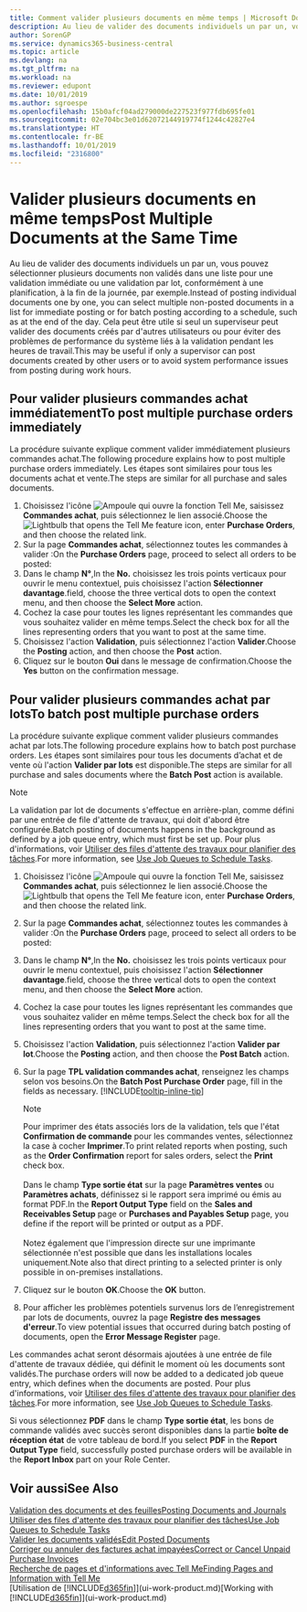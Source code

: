 ```yaml
---
title: Comment valider plusieurs documents en même temps | Microsoft Docs
description: Au lieu de valider des documents individuels un par un, vous pouvez sélectionner plusieurs documents non validés dans une liste afin de les valider par lots, soit pour une validation immédiate, soit pour qu'elle soit planifiée, par exemple, à la fin de la journée.
author: SorenGP
ms.service: dynamics365-business-central
ms.topic: article
ms.devlang: na
ms.tgt_pltfrm: na
ms.workload: na
ms.reviewer: edupont
ms.date: 10/01/2019
ms.author: sgroespe
ms.openlocfilehash: 15b0afcf04ad279000de227523f977fdb695fe01
ms.sourcegitcommit: 02e704bc3e01d62072144919774f1244c42827e4
ms.translationtype: HT
ms.contentlocale: fr-BE
ms.lasthandoff: 10/01/2019
ms.locfileid: "2316800"
---
```

# <a name="post-multiple-documents-at-the-same-time"></a><span data-ttu-id="7c2d1-103">Valider plusieurs documents en même temps</span><span class="sxs-lookup"><span data-stu-id="7c2d1-103">Post Multiple Documents at the Same Time</span></span>
<span data-ttu-id="7c2d1-104">Au lieu de valider des documents individuels un par un, vous pouvez sélectionner plusieurs documents non validés dans une liste pour une validation immédiate ou une validation par lot, conformément à une planification, à la fin de la journée, par exemple.</span><span class="sxs-lookup"><span data-stu-id="7c2d1-104">Instead of posting individual documents one by one, you can select multiple non-posted documents in a list for immediate posting or for batch posting according to a schedule, such as at the end of the day.</span></span> <span data-ttu-id="7c2d1-105">Cela peut être utile si seul un superviseur peut valider des documents créés par d'autres utilisateurs ou pour éviter des problèmes de performance du système liés à la validation pendant les heures de travail.</span><span class="sxs-lookup"><span data-stu-id="7c2d1-105">This may be useful if only a supervisor can post documents created by other users or to avoid system performance issues from posting during work hours.</span></span>

## <a name="to-post-multiple-purchase-orders-immediately"></a><span data-ttu-id="7c2d1-106">Pour valider plusieurs commandes achat immédiatement</span><span class="sxs-lookup"><span data-stu-id="7c2d1-106">To post multiple purchase orders immediately</span></span>
<span data-ttu-id="7c2d1-107">La procédure suivante explique comment valider immédiatement plusieurs commandes achat.</span><span class="sxs-lookup"><span data-stu-id="7c2d1-107">The following procedure explains how to post multiple purchase orders immediately.</span></span> <span data-ttu-id="7c2d1-108">Les étapes sont similaires pour tous les documents achat et vente.</span><span class="sxs-lookup"><span data-stu-id="7c2d1-108">The steps are similar for all purchase and sales documents.</span></span>

1. <span data-ttu-id="7c2d1-109">Choisissez l'icône ![Ampoule qui ouvre la fonction Tell Me](media/ui-search/search_small.png "Dites-moi ce que vous voulez faire"), saisissez **Commandes achat**, puis sélectionnez le lien associé.</span><span class="sxs-lookup"><span data-stu-id="7c2d1-109">Choose the ![Lightbulb that opens the Tell Me feature](media/ui-search/search_small.png "Tell me what you want to do") icon, enter **Purchase Orders**, and then choose the related link.</span></span>
2. <span data-ttu-id="7c2d1-110">Sur la page **Commandes achat**, sélectionnez toutes les commandes à valider :</span><span class="sxs-lookup"><span data-stu-id="7c2d1-110">On the **Purchase Orders** page, proceed to select all orders to be posted:</span></span>
3. <span data-ttu-id="7c2d1-111">Dans le champ **N°**,</span><span class="sxs-lookup"><span data-stu-id="7c2d1-111">In the **No.**</span></span> <span data-ttu-id="7c2d1-112">choisissez les trois points verticaux pour ouvrir le menu contextuel, puis choisissez l'action **Sélectionner davantage**.</span><span class="sxs-lookup"><span data-stu-id="7c2d1-112">field, choose the three vertical dots to open the context menu, and then choose the **Select More** action.</span></span>
4. <span data-ttu-id="7c2d1-113">Cochez la case pour toutes les lignes représentant les commandes que vous souhaitez valider en même temps.</span><span class="sxs-lookup"><span data-stu-id="7c2d1-113">Select the check box for all the lines representing orders that you want to post at the same time.</span></span>
5. <span data-ttu-id="7c2d1-114">Choisissez l'action **Validation**, puis sélectionnez l'action **Valider**.</span><span class="sxs-lookup"><span data-stu-id="7c2d1-114">Choose the **Posting** action, and then choose the **Post** action.</span></span>
6. <span data-ttu-id="7c2d1-115">Cliquez sur le bouton **Oui** dans le message de confirmation.</span><span class="sxs-lookup"><span data-stu-id="7c2d1-115">Choose the **Yes** button on the confirmation message.</span></span>

## <a name="to-batch-post-multiple-purchase-orders"></a><span data-ttu-id="7c2d1-116">Pour valider plusieurs commandes achat par lots</span><span class="sxs-lookup"><span data-stu-id="7c2d1-116">To batch post multiple purchase orders</span></span>
<span data-ttu-id="7c2d1-117">La procédure suivante explique comment valider plusieurs commandes achat par lots.</span><span class="sxs-lookup"><span data-stu-id="7c2d1-117">The following procedure explains how to batch post purchase orders.</span></span> <span data-ttu-id="7c2d1-118">Les étapes sont similaires pour tous les documents d’achat et de vente où l'action **Valider par lots** est disponible.</span><span class="sxs-lookup"><span data-stu-id="7c2d1-118">The steps are similar for all purchase and sales documents where the **Batch Post** action is available.</span></span>

> [!NOTE]
> <span data-ttu-id="7c2d1-119">La validation par lot de documents s'effectue en arrière-plan, comme défini par une entrée de file d'attente de travaux, qui doit d'abord être configurée.</span><span class="sxs-lookup"><span data-stu-id="7c2d1-119">Batch posting of documents happens in the background as defined by a job queue entry, which must first be set up.</span></span> <span data-ttu-id="7c2d1-120">Pour plus d'informations, voir [Utiliser des files d'attente des travaux pour planifier des tâches](admin-job-queues-schedule-tasks.md).</span><span class="sxs-lookup"><span data-stu-id="7c2d1-120">For more information, see [Use Job Queues to Schedule Tasks](admin-job-queues-schedule-tasks.md).</span></span>

1. <span data-ttu-id="7c2d1-121">Choisissez l'icône ![Ampoule qui ouvre la fonction Tell Me](media/ui-search/search_small.png "Dites-moi ce que vous voulez faire"), saisissez **Commandes achat**, puis sélectionnez le lien associé.</span><span class="sxs-lookup"><span data-stu-id="7c2d1-121">Choose the ![Lightbulb that opens the Tell Me feature](media/ui-search/search_small.png "Tell me what you want to do") icon, enter **Purchase Orders**, and then choose the related link.</span></span>  
2. <span data-ttu-id="7c2d1-122">Sur la page **Commandes achat**, sélectionnez toutes les commandes à valider :</span><span class="sxs-lookup"><span data-stu-id="7c2d1-122">On the **Purchase Orders** page, proceed to select all orders to be posted:</span></span>
3. <span data-ttu-id="7c2d1-123">Dans le champ **N°**,</span><span class="sxs-lookup"><span data-stu-id="7c2d1-123">In the **No.**</span></span> <span data-ttu-id="7c2d1-124">choisissez les trois points verticaux pour ouvrir le menu contextuel, puis choisissez l'action **Sélectionner davantage**.</span><span class="sxs-lookup"><span data-stu-id="7c2d1-124">field, choose the three vertical dots to open the context menu, and then choose the **Select More** action.</span></span>
4. <span data-ttu-id="7c2d1-125">Cochez la case pour toutes les lignes représentant les commandes que vous souhaitez valider en même temps.</span><span class="sxs-lookup"><span data-stu-id="7c2d1-125">Select the check box for all the lines representing orders that you want to post at the same time.</span></span>
5. <span data-ttu-id="7c2d1-126">Choisissez l'action **Validation**, puis sélectionnez l'action **Valider par lot**.</span><span class="sxs-lookup"><span data-stu-id="7c2d1-126">Choose the **Posting** action, and then choose the **Post Batch** action.</span></span>
6. <span data-ttu-id="7c2d1-127">Sur la page **TPL validation commandes achat**, renseignez les champs selon vos besoins.</span><span class="sxs-lookup"><span data-stu-id="7c2d1-127">On the **Batch Post Purchase Order** page, fill in the fields as necessary.</span></span> [!INCLUDE[tooltip-inline-tip](includes/tooltip-inline-tip_md.md)]

    > [!NOTE]
    > <span data-ttu-id="7c2d1-128">Pour imprimer des états associés lors de la validation, tels que l'état **Confirmation de commande** pour les commandes ventes, sélectionnez la case à cocher **Imprimer**.</span><span class="sxs-lookup"><span data-stu-id="7c2d1-128">To print related reports when posting, such as the **Order Confirmation** report for sales orders, select the **Print** check box.</span></span><br /><br /> <span data-ttu-id="7c2d1-129">Dans le champ **Type sortie état** sur la page **Paramètres ventes** ou **Paramètres achats**, définissez si le rapport sera imprimé ou émis au format PDF.</span><span class="sxs-lookup"><span data-stu-id="7c2d1-129">In the **Report Output Type** field on the **Sales and Receivables Setup** page or **Purchases and Payables Setup** page, you define if the report will be printed or output as a PDF.</span></span><br /><br /> <span data-ttu-id="7c2d1-130">Notez également que l'impression directe sur une imprimante sélectionnée n'est possible que dans les installations locales uniquement.</span><span class="sxs-lookup"><span data-stu-id="7c2d1-130">Note also that direct printing to a selected printer is only possible in on-premises installations.</span></span>

7. <span data-ttu-id="7c2d1-131">Cliquez sur le bouton **OK**.</span><span class="sxs-lookup"><span data-stu-id="7c2d1-131">Choose the **OK** button.</span></span>
8. <span data-ttu-id="7c2d1-132">Pour afficher les problèmes potentiels survenus lors de l’enregistrement par lots de documents, ouvrez la page **Registre des messages d'erreur**.</span><span class="sxs-lookup"><span data-stu-id="7c2d1-132">To view potential issues that occurred during batch posting of documents, open the **Error Message Register** page.</span></span>

<span data-ttu-id="7c2d1-133">Les commandes achat seront désormais ajoutées à une entrée de file d'attente de travaux dédiée, qui définit le moment où les documents sont validés.</span><span class="sxs-lookup"><span data-stu-id="7c2d1-133">The purchase orders will now be added to a dedicated job queue entry, which defines when the documents are posted.</span></span> <span data-ttu-id="7c2d1-134">Pour plus d'informations, voir [Utiliser des files d'attente des travaux pour planifier des tâches](admin-job-queues-schedule-tasks.md).</span><span class="sxs-lookup"><span data-stu-id="7c2d1-134">For more information, see [Use Job Queues to Schedule Tasks](admin-job-queues-schedule-tasks.md).</span></span>

<span data-ttu-id="7c2d1-135">Si vous sélectionnez **PDF** dans le champ **Type sortie état**, les bons de commande validés avec succès seront disponibles dans la partie **boîte de réception état** de votre tableau de bord.</span><span class="sxs-lookup"><span data-stu-id="7c2d1-135">If you select **PDF** in the **Report Output Type** field, successfully posted purchase orders will be available in the **Report Inbox** part on your Role Center.</span></span>

## <a name="see-also"></a><span data-ttu-id="7c2d1-136">Voir aussi</span><span class="sxs-lookup"><span data-stu-id="7c2d1-136">See Also</span></span>
[<span data-ttu-id="7c2d1-137">Validation des documents et des feuilles</span><span class="sxs-lookup"><span data-stu-id="7c2d1-137">Posting Documents and Journals</span></span>](ui-post-documents-journals.md)  
[<span data-ttu-id="7c2d1-138">Utiliser des files d'attente des travaux pour planifier des tâches</span><span class="sxs-lookup"><span data-stu-id="7c2d1-138">Use Job Queues to Schedule Tasks</span></span>](admin-job-queues-schedule-tasks.md)  
[<span data-ttu-id="7c2d1-139">Valider les documents validés</span><span class="sxs-lookup"><span data-stu-id="7c2d1-139">Edit Posted Documents</span></span>](across-edit-posted-document.md)  
[<span data-ttu-id="7c2d1-140">Corriger ou annuler des factures achat impayées</span><span class="sxs-lookup"><span data-stu-id="7c2d1-140">Correct or Cancel Unpaid Purchase Invoices</span></span>](purchasing-how-correct-cancel-unpaid-purchase-invoices.md)  
[<span data-ttu-id="7c2d1-141">Recherche de pages et d'informations avec Tell Me</span><span class="sxs-lookup"><span data-stu-id="7c2d1-141">Finding Pages and Information with Tell Me</span></span>](ui-search.md)  
<span data-ttu-id="7c2d1-142">[Utilisation de [!INCLUDE[d365fin](includes/d365fin_md.md)]](ui-work-product.md)</span><span class="sxs-lookup"><span data-stu-id="7c2d1-142">[Working with [!INCLUDE[d365fin](includes/d365fin_md.md)]](ui-work-product.md)</span></span>
